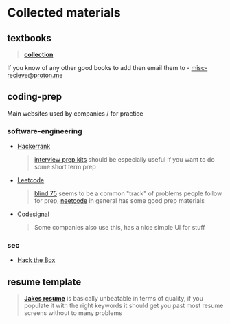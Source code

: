 # Collected materials

## textbooks 
> [**collection**](https://drive.google.com/drive/folders/1CljGBW5Jc2Ysz90IT9F7q8LdKlksVBH_?usp=sharing)

If you know of any other good books to add then email them to - misc-recieve@proton.me

## coding-prep

Main websites used by companies / for practice

### software-engineering

- [Hackerrank](https://www.hackerrank.com/) 
    >  [interview prep kits](https://www.hackerrank.com/interview/preparation-kits) should be especially useful if you want to do some short term prep 

- [Leetcode](https://leetcode.com/)
    > [blind 75](https://neetcode.io/practice) seems to be a common "track" of problems people follow for prep, [neetcode](https://neetcode.io/) in general has some good prep materials 

- [Codesignal](https://app.codesignal.com/)
    > Some companies also use this, has a nice simple UI for stuff

### sec 

- [Hack the Box](https://www.hackthebox.com/)

## resume template 

> [**Jakes resume**](https://www.overleaf.com/latex/templates/jakes-resume/syzfjbzwjncs) is basically unbeatable in terms of quality, if you populate it with the right keywords it should get you past most resume screens without to many problems